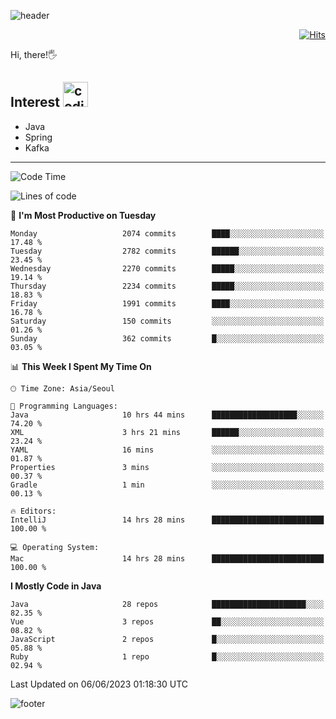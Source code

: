 ![header](https://capsule-render.vercel.app/api?type=soft&color=gradient&text=%20%20Gnoyes%20%20&fontAlign=30&fontSize=30&textBg=true&desc=Backend%20Developer&descAlign=60&descAlignY=50&&descSize=30)

<div align=right>
  
[![Hits](https://hits.seeyoufarm.com/api/count/incr/badge.svg?url=https%3A%2F%2Fgithub.com%2Fjeff-seyong)](https://hits.seeyoufarm.com)

</div>


Hi, there!🖐

## Interest <img src="https://media.giphy.com/media/bx3Cvt88j7PtM4SOaS/giphy.gif" alt="coding" width="40px" />

- Java
- Spring
- Kafka

---

<!--START_SECTION:waka-->
![Code Time](http://img.shields.io/badge/Code%20Time-607%20hrs%2032%20mins-blue)

![Lines of code](https://img.shields.io/badge/From%20Hello%20World%20I%27ve%20Written-1.3%20million%20lines%20of%20code-blue)

📅 **I'm Most Productive on Tuesday** 

```text
Monday                   2074 commits        ████░░░░░░░░░░░░░░░░░░░░░   17.48 % 
Tuesday                  2782 commits        ██████░░░░░░░░░░░░░░░░░░░   23.45 % 
Wednesday                2270 commits        █████░░░░░░░░░░░░░░░░░░░░   19.14 % 
Thursday                 2234 commits        █████░░░░░░░░░░░░░░░░░░░░   18.83 % 
Friday                   1991 commits        ████░░░░░░░░░░░░░░░░░░░░░   16.78 % 
Saturday                 150 commits         ░░░░░░░░░░░░░░░░░░░░░░░░░   01.26 % 
Sunday                   362 commits         █░░░░░░░░░░░░░░░░░░░░░░░░   03.05 % 
```


📊 **This Week I Spent My Time On** 

```text
🕑︎ Time Zone: Asia/Seoul

💬 Programming Languages: 
Java                     10 hrs 44 mins      ███████████████████░░░░░░   74.20 % 
XML                      3 hrs 21 mins       ██████░░░░░░░░░░░░░░░░░░░   23.24 % 
YAML                     16 mins             ░░░░░░░░░░░░░░░░░░░░░░░░░   01.87 % 
Properties               3 mins              ░░░░░░░░░░░░░░░░░░░░░░░░░   00.37 % 
Gradle                   1 min               ░░░░░░░░░░░░░░░░░░░░░░░░░   00.13 % 

🔥 Editors: 
IntelliJ                 14 hrs 28 mins      █████████████████████████   100.00 % 

💻 Operating System: 
Mac                      14 hrs 28 mins      █████████████████████████   100.00 % 
```

**I Mostly Code in Java** 

```text
Java                     28 repos            █████████████████████░░░░   82.35 % 
Vue                      3 repos             ██░░░░░░░░░░░░░░░░░░░░░░░   08.82 % 
JavaScript               2 repos             █░░░░░░░░░░░░░░░░░░░░░░░░   05.88 % 
Ruby                     1 repo              █░░░░░░░░░░░░░░░░░░░░░░░░   02.94 % 
```




 Last Updated on 06/06/2023 01:18:30 UTC
<!--END_SECTION:waka-->

<!--

<div align=center>
  
[![Gmail Badge](https://img.shields.io/badge/Gmail-d14836?style=flat&logo=Gmail&logoColor=white&link=mailto:sedragon.kim@gmail.com)](mailto:sedragon.kim@gmail.com) 

</div>

-->


![footer](https://capsule-render.vercel.app/api?type=waving&color=gradient&height=300&section=footer&animation=twinkling&reversal=true)
